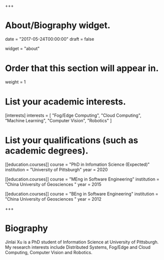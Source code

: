 +++
# About/Biography widget.

date = "2017-05-24T00:00:00"
draft = false

widget = "about"

# Order that this section will appear in.
weight = 1

# List your academic interests.
[interests]
  interests = [
    "Fog/Edge Computing",
    "Cloud Computing",
    "Machine Learning",
    "Computer Vision",
	"Robotics"
  ]

# List your qualifications (such as academic degrees).
[[education.courses]]
  course = "PhD in Infomation Science (Expected)"
  institution = "University of Pittsburgh"
  year = 2020

[[education.courses]]
  course = "MEng in Software Engineering"
  institution = "China University of Geosciences "
  year = 2015

[[education.courses]]
  course = "BEng in Software Engineering"
  institution = "China University of Geosciences "
  year = 2012
 
+++

# Biography

Jinlai Xu is a PhD student of Information Science at University of Pittsburgh. My research interests include Distributed Systems, Fog/Edge and Cloud Computing, Computer Vision and Robotics. 
